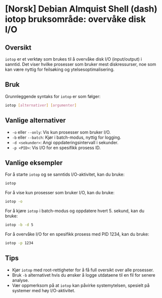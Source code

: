 # [Norsk] Debian Almquist Shell (dash) iotop bruksområde: overvåke disk I/O

## Oversikt
`iotop` er et verktøy som brukes til å overvåke disk I/O (input/output) i sanntid. Det viser hvilke prosesser som bruker mest diskressurser, noe som kan være nyttig for feilsøking og ytelsesoptimalisering.

## Bruk
Grunnleggende syntaks for `iotop` er som følger:

```bash
iotop [alternativer] [argumenter]
```

## Vanlige alternativer
- `-o` eller `--only`: Vis kun prosesser som bruker I/O.
- `-b` eller `--batch`: Kjør i batch-modus, nyttig for logging.
- `-d <sekunder>`: Angi oppdateringsintervall i sekunder.
- `-p <PID>`: Vis I/O for en spesifikk prosess ID.

## Vanlige eksempler
For å starte `iotop` og se sanntids I/O-aktivitet, kan du bruke:

```bash
iotop
```

For å vise kun prosesser som bruker I/O, kan du bruke:

```bash
iotop -o
```

For å kjøre `iotop` i batch-modus og oppdatere hvert 5. sekund, kan du bruke:

```bash
iotop -b -d 5
```

For å overvåke I/O for en spesifikk prosess med PID 1234, kan du bruke:

```bash
iotop -p 1234
```

## Tips
- Kjør `iotop` med root-rettigheter for å få full oversikt over alle prosesser.
- Bruk `-b` alternativet hvis du ønsker å logge utdataene til en fil for senere analyse.
- Vær oppmerksom på at `iotop` kan påvirke systemytelsen, spesielt på systemer med høy I/O-aktivitet.